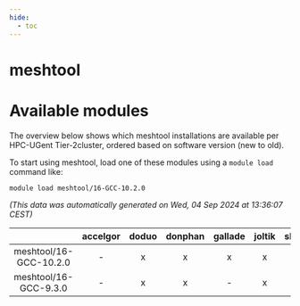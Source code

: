 ```yaml
---
hide:
  - toc
---
```


meshtool
========

# Available modules


The overview below shows which meshtool installations are available per HPC-UGent Tier-2cluster, ordered based on software version (new to old).

To start using meshtool, load one of these modules using a `module load` command like:

```shell
module load meshtool/16-GCC-10.2.0
```

*(This data was automatically generated on Wed, 04 Sep 2024 at 13:36:07 CEST)*  

| |accelgor|doduo|donphan|gallade|joltik|shinx|skitty|
| :---: | :---: | :---: | :---: | :---: | :---: | :---: | :---: |
|meshtool/16-GCC-10.2.0|-|x|x|x|x|-|x|
|meshtool/16-GCC-9.3.0|-|x|x|-|x|-|x|

